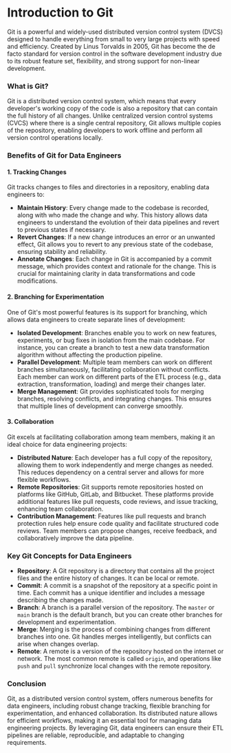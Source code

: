 # Introduction to Git

Git is a powerful and widely-used distributed version control system (DVCS) designed to handle everything from small to very large projects with speed and efficiency. Created by Linus Torvalds in 2005, Git has become the de facto standard for version control in the software development industry due to its robust feature set, flexibility, and strong support for non-linear development.

### What is Git?

Git is a distributed version control system, which means that every developer's working copy of the code is also a repository that can contain the full history of all changes. Unlike centralized version control systems (CVCS) where there is a single central repository, Git allows multiple copies of the repository, enabling developers to work offline and perform all version control operations locally.

### Benefits of Git for Data Engineers

#### 1. **Tracking Changes**

Git tracks changes to files and directories in a repository, enabling data engineers to:

- **Maintain History**: Every change made to the codebase is recorded, along with who made the change and why. This history allows data engineers to understand the evolution of their data pipelines and revert to previous states if necessary.
- **Revert Changes**: If a new change introduces an error or an unwanted effect, Git allows you to revert to any previous state of the codebase, ensuring stability and reliability.
- **Annotate Changes**: Each change in Git is accompanied by a commit message, which provides context and rationale for the change. This is crucial for maintaining clarity in data transformations and code modifications.

#### 2. **Branching for Experimentation**

One of Git's most powerful features is its support for branching, which allows data engineers to create separate lines of development:

- **Isolated Development**: Branches enable you to work on new features, experiments, or bug fixes in isolation from the main codebase. For instance, you can create a branch to test a new data transformation algorithm without affecting the production pipeline.
- **Parallel Development**: Multiple team members can work on different branches simultaneously, facilitating collaboration without conflicts. Each member can work on different parts of the ETL process (e.g., data extraction, transformation, loading) and merge their changes later.
- **Merge Management**: Git provides sophisticated tools for merging branches, resolving conflicts, and integrating changes. This ensures that multiple lines of development can converge smoothly.

#### 3. **Collaboration**

Git excels at facilitating collaboration among team members, making it an ideal choice for data engineering projects:

- **Distributed Nature**: Each developer has a full copy of the repository, allowing them to work independently and merge changes as needed. This reduces dependency on a central server and allows for more flexible workflows.
- **Remote Repositories**: Git supports remote repositories hosted on platforms like GitHub, GitLab, and Bitbucket. These platforms provide additional features like pull requests, code reviews, and issue tracking, enhancing team collaboration.
- **Contribution Management**: Features like pull requests and branch protection rules help ensure code quality and facilitate structured code reviews. Team members can propose changes, receive feedback, and collaboratively improve the data pipeline.

### Key Git Concepts for Data Engineers

- **Repository**: A Git repository is a directory that contains all the project files and the entire history of changes. It can be local or remote.
- **Commit**: A commit is a snapshot of the repository at a specific point in time. Each commit has a unique identifier and includes a message describing the changes made.
- **Branch**: A branch is a parallel version of the repository. The `master` or `main` branch is the default branch, but you can create other branches for development and experimentation.
- **Merge**: Merging is the process of combining changes from different branches into one. Git handles merges intelligently, but conflicts can arise when changes overlap.
- **Remote**: A remote is a version of the repository hosted on the internet or network. The most common remote is called `origin`, and operations like `push` and `pull` synchronize local changes with the remote repository.

### Conclusion

Git, as a distributed version control system, offers numerous benefits for data engineers, including robust change tracking, flexible branching for experimentation, and enhanced collaboration. Its distributed nature allows for efficient workflows, making it an essential tool for managing data engineering projects. By leveraging Git, data engineers can ensure their ETL pipelines are reliable, reproducible, and adaptable to changing requirements.
